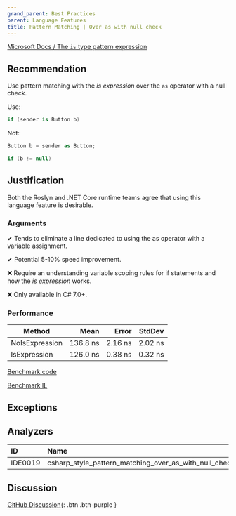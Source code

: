 ```yaml
---
grand_parent: Best Practices
parent: Language Features
title: Pattern Matching | Over as with null check
---
```


[Microsoft Docs / The `is` type pattern expression](https://docs.microsoft.com/dotnet/csharp/pattern-matching#the-is-type-pattern-expression)

## Recommendation

Use pattern matching with the *is expression* over the `as` operator with a null check.

Use:

```cs
if (sender is Button b)
```

Not:

```cs
Button b = sender as Button;

if (b != null)
```

## Justification

Both the Roslyn and .NET Core runtime teams agree that using this language feature is desirable.

### Arguments

✔ Tends to eliminate a line dedicated to using the as operator with a variable assignment.

✔ Potential 5-10% speed improvement.

❌ Require an understanding variable scoping rules for if statements and how the *is expression* works.

❌ Only available in C# 7.0+.

### Performance

|         Method |     Mean |   Error |  StdDev |
|--------------- |---------:|--------:|--------:|
| NoIsExpression | 136.8 ns | 2.16 ns | 2.02 ns |
|   IsExpression | 126.0 ns | 0.38 ns | 0.32 ns |

[Benchmark code](https://github.com/kmgallahan/Style-as-Code/blob/master/Benchmarks/pattern_matching_over_as_with_null_check_benchmark.cs)

[Benchmark IL](https://github.com/kmgallahan/Style-as-Code/blob/master/Benchmarks/pattern_matching_over_as_with_null_check_benchmark_IL)


## Exceptions

## Analyzers

| ID | Name | Value
|:-|:-|:-|
| IDE0019 | csharp_style_pattern_matching_over_as_with_null_check | true:suggestion |

## Discussion

[GitHub Discussion](https://github.com/kmgallahan/Style-as-Code/issues/7){: .btn .btn-purple }
